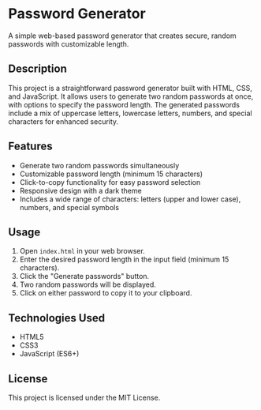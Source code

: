 # Password Generator

A simple web-based password generator that creates secure, random passwords with customizable length.

## Description

This project is a straightforward password generator built with HTML, CSS, and JavaScript. It allows users to generate two random passwords at once, with options to specify the password length. The generated passwords include a mix of uppercase letters, lowercase letters, numbers, and special characters for enhanced security.

## Features

- Generate two random passwords simultaneously
- Customizable password length (minimum 15 characters)
- Click-to-copy functionality for easy password selection
- Responsive design with a dark theme
- Includes a wide range of characters: letters (upper and lower case), numbers, and special symbols

## Usage

1. Open `index.html` in your web browser.
2. Enter the desired password length in the input field (minimum 15 characters).
3. Click the "Generate passwords" button.
4. Two random passwords will be displayed.
5. Click on either password to copy it to your clipboard.

## Technologies Used

- HTML5
- CSS3
- JavaScript (ES6+)

## License

This project is licensed under the MIT License.
